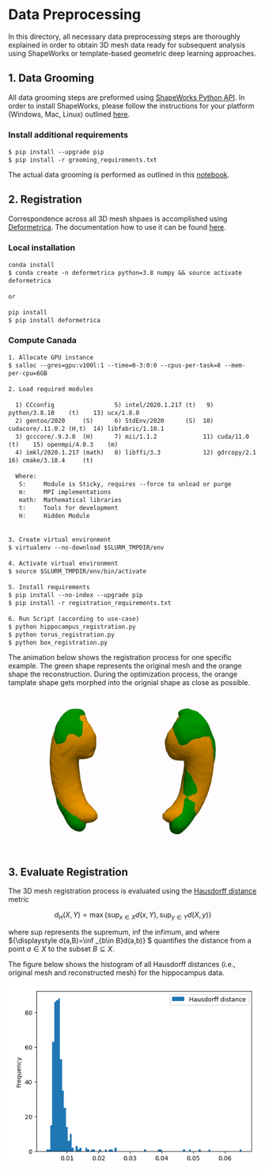 # Data Preprocessing

In this directory, all necessary data preprocessing steps are thoroughly explained in order to obtain 3D mesh data ready for subsequent analysis using ShapeWorks or template-based geometric deep learning approaches. 

## 1. Data Grooming
All data grooming steps are preformed using [ShapeWorks Python API](http://sciinstitute.github.io/ShapeWorks/notebooks/getting-started-with-notebooks.html). In order to install ShapeWorks, please follow the instructions for your platform (Windows, Mac, Linux) outlined [here](http://sciinstitute.github.io/ShapeWorks/users/install.html).

### Install additional requirements
```console
$ pip install --upgrade pip
$ pip install -r grooming_requirements.txt
```

The actual data grooming is performed as outlined in this [notebook](./grooming.ipynb).

## 2. Registration
Correspondence across all 3D mesh shpaes is accomplished using [Deformetrica](http://www.deformetrica.org/). The documentation how to use it can be found [here](https://gitlab.com/icm-institute/aramislab/deformetrica/-/wikis/home).

### Local installation

```console
conda install
$ conda create -n deformetrica python=3.8 numpy && source activate deformetrica

or 

pip install
$ pip install deformetrica
```

### Compute Canada

```console
1. Allocate GPU instance
$ salloc --gres=gpu:v100l:1 --time=0-3:0:0 --cpus-per-task=8 --mem-per-cpu=6GB

2. Load required modules

  1) CCconfig                 5) intel/2020.1.217 (t)   9) python/3.8.10    (t)    13) ucx/1.8.0
  2) gentoo/2020     (S)      6) StdEnv/2020      (S)  10) cudacore/.11.0.2 (H,t)  14) libfabric/1.10.1
  3) gcccore/.9.3.0  (H)      7) mii/1.1.2             11) cuda/11.0        (t)    15) openmpi/4.0.3    (m)
  4) imkl/2020.1.217 (math)   8) libffi/3.3            12) gdrcopy/2.1             16) cmake/3.18.4     (t)

  Where:
   S:     Module is Sticky, requires --force to unload or purge
   m:     MPI implementations 
   math:  Mathematical libraries 
   t:     Tools for development
   H:     Hidden Module


3. Create virtual environment
$ virtualenv --no-download $SLURM_TMPDIR/env

4. Activate virtual environment 
$ source $SLURM_TMPDIR/env/bin/activate

5. Install requirements
$ pip install --no-index --upgrade pip
$ pip install -r registration_requirements.txt

6. Run Script (according to use-case)
$ python hippocampus_registration.py
$ python torus_registration.py
$ python box_registration.py
```

The animation below shows the registration process for one specific example. The green shape represents the original mesh and the orange shape the reconstruction. During the optimization process, the orange tamplate shape gets morphed into the orignial shape as close as possible. 

<p align="center">
  <img src="./figures/registration.gif" />
</p>


## 3. Evaluate Registration

The 3D mesh registration process is evaluated using the [Hausdorff distance](https://en.wikipedia.org/wiki/Hausdorff_distance) metric

$${\displaystyle d_{\mathrm {H} }(X,Y)=\max \left\lbrace \sup _{x\in X}d(x,Y),\,\sup _{y\in Y}d(X,y) \right\rbrace}$$

where sup represents the supremum, inf the infimum, and where ${\displaystyle d(a,B)=\inf _{b\in B}d(a,b)} $ quantifies the distance from a point ${\displaystyle a\in X}$ to the subset ${\displaystyle B\subseteq X}$.

The figure below shows the histogram of all Hausdorff distances (i.e., original mesh and reconstructed mesh) for the hippocampus data. 

<p align="center">
  <img src="./figures/hausdorff_histogram.png" />
</p>

